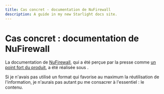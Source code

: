 ```yaml
---
title: Cas concret - documentation de NuFirewall
description: A guide in my new Starlight docs site.
---
```

# Cas concret : documentation de NuFirewall

La documentation de [NuFirewall](), qui a été perçue par la presse comme [un point fort du produit](), a été réalisée sous .

Si je n\'avais pas utilisé un format qui favorise au maximum la réutilisation de l\'information, je n\'aurais pas autant pu me consacrer à l\'essentiel : le contenu.
